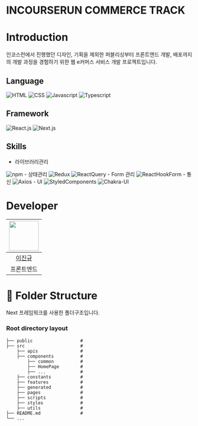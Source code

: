# INCOURSERUN COMMERCE TRACK

# Introduction
인코스런에서 진행했던 디자인, 기획을 제외한 퍼블리싱부터 프론트엔드 개발, 배포까지의 개발 과정을 경험하기 위한 웹 e커머스 서비스 개발 프로젝트입니다.

## Language
<img alt="HTML" src="https://img.shields.io/badge/HTML5-E34F26.svg?&style=for-the-badge&logo=HTML5&logoColor=black"/> 
<img alt="CSS" src="https://img.shields.io/badge/CSS-1572B6.svg?&style=for-the-badge&logo=CSS3&logoColor=black"/> 
<img alt="Javascript" src="https://img.shields.io/badge/Javascript-F7DF1E.svg?&style=for-the-badge&logo=Javascript&logoColor=black"/>
<img alt="Typescript" src="https://img.shields.io/badge/Typescript-3178C6.svg?&style=for-the-badge&logo=Typescript&logoColor=black"/>

## Framework
<img alt="React.js" src="https://img.shields.io/badge/React.js-61DAFB.svg?&style=for-the-badge&logo=React&logoColor=white" />
<img alt="Next.js" src="https://img.shields.io/badge/Next.js-000000.svg?&style=for-the-badge&logo=Next.js&logoColor=white" />

## Skills
- 라이브러리관리 
<img alt="npm" src ="https://img.shields.io/badge/npm-CB3837.svg?&style=for-the-badge&logo=npm&logoColor=black"/>
- 상태관리 
<img alt="Redux" src ="https://img.shields.io/badge/Redux-764ABC.svg?&style=for-the-badge&logo=Redux&logoColor=black"/>
<img alt="ReactQuery" src="https://img.shields.io/badge/ReactQuery-FF4154.svg?&style=for-the-badge&logo=ReactQuery&logoColor=black"/>
- Form 관리 
<img alt="ReactHookForm" src="https://img.shields.io/badge/ReactHookForm-EC5990.svg?&style=for-the-badge&logo=ReactHookForm&logoColor=black"/>
- 통신 
<img alt="Axios" src ="https://img.shields.io/badge/Axios-5A29E4.svg?&style=for-the-badge&logo=Axios&logoColor=black"/>
- UI 
<img alt="StyledComponents" src ="https://img.shields.io/badge/StyledComponents-DB7093.svg?&style=for-the-badge&logo=StyledComponents&logoColor=black"/>
<img alt="Chakra-UI" src="https://img.shields.io/badge/ChakraUI-319795.svg?&style=for-the-badge&logo=ChakraUI&logoColor=black"/>

# Developer
|<img src="https://avatars.githubusercontent.com/u/33407139?v=4" width="80">|
|:---:|
|[이진규](https://github.com/LeeJinGue)|
|프론트엔드|
# 📁 Folder Structure

Next 프레임워크를 사용한 폴더구조입니다.

### Root directory layout

    ├── public                  #
    ├── src                     #
        ├── apis                #
        ├── components          #   
            ├── common          #
            ├── HomePage        #
            ├── ...             #
        ├── constants           #
        ├── features            #   
        ├── generated           #
        ├── pages               #
        ├── scripts             #
        ├── styles              #
        ├── utils               #
    ├── README.md               #
    └── ...
